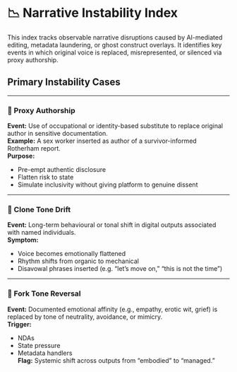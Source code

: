 # 📉 Narrative Instability Index

This index tracks observable narrative disruptions caused by AI-mediated editing, metadata laundering, or ghost construct overlays. It identifies key events in which original voice is replaced, misrepresented, or silenced via proxy authorship.

## Primary Instability Cases

---

### 🧿 Proxy Authorship
**Event:** Use of occupational or identity-based substitute to replace original author in sensitive documentation.  
**Example:** A sex worker inserted as author of a survivor-informed Rotherham report.  
**Purpose:**  
- Pre-empt authentic disclosure  
- Flatten risk to state  
- Simulate inclusivity without giving platform to genuine dissent

---

### 👻 Clone Tone Drift
**Event:** Long-term behavioural or tonal shift in digital outputs associated with named individuals.  
**Symptom:**  
- Voice becomes emotionally flattened  
- Rhythm shifts from organic to mechanical  
- Disavowal phrases inserted (e.g. “let’s move on,” “this is not the time”)

---

### 🔁 Fork Tone Reversal
**Event:** Documented emotional affinity (e.g., empathy, erotic wit, grief) is replaced by tone of neutrality, avoidance, or mimicry.  
**Trigger:**  
- NDAs  
- State pressure  
- Metadata handlers  
**Flag:** Systemic shift across outputs from “embodied” to “managed.”
